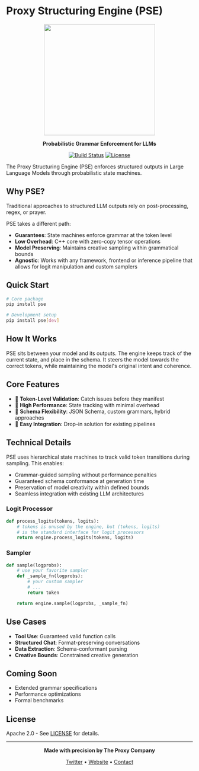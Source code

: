 # Proxy Structuring Engine (PSE)

<p align="center">
  <img src="logo.png" alt="" height="300"/>
</p>

<p align="center">
  <strong>Probabilistic Grammar Enforcement for LLMs</strong>
</p>

<p align="center">
  <a href="https://github.com/TheProxyCompany/proxy-structuring-engine/actions/workflows/python-app.yml"><img src="https://github.com/TheProxyCompany/proxy-structuring-engine/actions/workflows/python-app.yml/badge.svg" alt="Build Status"></a>
  <a href="https://github.com/TheProxyCompany/proxy-structuring-engine/blob/main/LICENSE"><img src="https://img.shields.io/badge/license-Apache%202.0-blue.svg" alt="License"></a>
</p>

The Proxy Structuring Engine (PSE) enforces structured outputs in Large Language Models through probabilistic state machines.

## Why PSE?

Traditional approaches to structured LLM outputs rely on post-processing, regex, or prayer.

PSE takes a different path:
- **Guarantees**: State machines enforce grammar at the token level
- **Low Overhead**: C++ core with zero-copy tensor operations
- **Model Preserving**: Maintains creative sampling within grammatical bounds
- **Agnostic**: Works with any framework, frontend or inference pipeline that allows for logit manipulation and custom samplers

## Quick Start

```bash
# Core package
pip install pse

# Development setup
pip install pse[dev]
```

## How It Works

PSE sits between your model and its outputs.
The engine keeps track of the current state, and place in the schema.
It steers the model towards the correct tokens, while maintaining the model's original intent and coherence.

## Core Features

- 🎯 **Token-Level Validation**: Catch issues before they manifest
- 🚄 **High Performance**: State tracking with minimal overhead
- 🧬 **Schema Flexibility**: JSON Schema, custom grammars, hybrid approaches
- 🔧 **Easy Integration**: Drop-in solution for existing pipelines

## Technical Details

PSE uses hierarchical state machines to track valid token transitions during sampling. This enables:

- Grammar-guided sampling without performance penalties
- Guaranteed schema conformance at generation time
- Preservation of model creativity within defined bounds
- Seamless integration with existing LLM architectures

### Logit Processor
```python
def process_logits(tokens, logits):
    # tokens is unused by the engine, but (tokens, logits)
    # is the standard interface for logit processors
    return engine.process_logits(tokens, logits)
```

### Sampler
```python
def sample(logprobs):
    # use your favorite sampler
    def _sample_fn(logprobs):
        # your custom sampler
        # ...
        return token

    return engine.sample(logprobs, _sample_fn)
```

## Use Cases

- **Tool Use**: Guaranteed valid function calls
- **Structured Chat**: Format-preserving conversations
- **Data Extraction**: Schema-conformant parsing
- **Creative Bounds**: Constrained creative generation

## Coming Soon

- Extended grammar specifications
- Performance optimizations
- Formal benchmarks

## License

Apache 2.0 - See [LICENSE](LICENSE) for details.

---

<p align="center">
  <strong>Made with precision by The Proxy Company</strong>
</p>

<p align="center">
  <a href="https://x.com/TheProxyCompany">Twitter</a> •
  <a href="https://www.theproxycompany.com">Website</a> •
  <a href="mailto:contact@theproxycompany.com">Contact</a>
</p>

